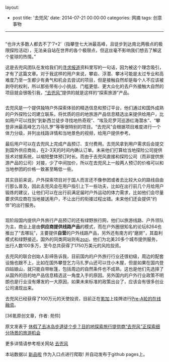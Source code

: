 layout: 
  - post 
title: '去兜风' 
date: 2014-07-21 00:00:00 
categories: 网摘 
tags: 创意事物 
---

<p><img src="http://a.36krcnd.com/photo/2014/35c42ab3a61f3ffd795d006f51dac3f8.jpg" alt=""/></p>

<p>“也许大多数人都去不了‘7+2’（指攀登七大洲最高峰，且徒步到达南北两极点的极限探险活动），无法亲自站在世界的各个极限点，但这丝毫不影响我们想去了解这个星球的热情。”</p>

<p>这是去兜风团队在发给我们的<a target="_blank" data-no-turbolink="true" href="http://www.36kr.net/report">寻求报道</a>资料里写的一句话，因为被这个理念吸引，才有了这篇文章。对于我这样的用户来说，攀岩、浮潜、攀冰可能是太过专业和高难度乃至一生都少有勇气和机会去尝试的项目，但是接触自然却是每个人不应该被剥夺的权利，所以那些带有小小挑战、门槛更低、更大众化的去户外接触大自然的项目就会很吸引我，<a target="_blank" data-no-turbolink="true" href="http://7doufeng.com/">“去兜风”</a>提供的就是这样的“探索旅游”产品。</p>

<p><img src="http://a.36krcnd.com/photo/2014/160b74ba1d521ba942c015b4e5957f99.png" alt=""/></p>

<p>去兜风是一个提供独特户外探索体验的精选信息和预订平台，他们通过和国外成熟的户外探险公司建立联系，将优质的目的地旅游产品信息精选出来提供给用户，比如用户可以找到“到新西兰徒步寻找地热奇观”、“埃及尼罗河巡游红海潜水”、“攀登非洲最高峰乞力马扎罗”等等很特别的项目。“去兜风”会根据项目难度进行一个体力分级，并列出线路详情和当地景色的视频，给用户提供参考。</p>

<p>最后用户可以在去兜风上完成产品预订、支付费用。去兜风拿到用户需求后会提交到国外供应商处，在2-3天的时间内确认订单。未来他们打算给当地探险公司提供技术对接系统，以缩短整体预订时长。而由于去兜风直接和探险公司（而非提供旅游产品的公司）对接，少了中间加价，所以在去兜风上一般两人预订的价格可以和当地参团的价格一致甚至略低一些。</p>

<p>其实目前来说，户外探索项目对于国人而言还不像参团或者去比较大众的路线自由行那么普及，因此去兜风会在用户指引上下一些功夫，比如在出行前几个月给用户锻炼的建议，让他们可以在出行前满足届时户外运动的体力需求，比如他们会尽量要求供应商在当地接送用户，不让出行的衔接过程出错。未来他们还会提供“约伴”的出行服务。</p>

<p><img src="http://a.36krcnd.com/photo/2014/9bd639315ccef6662d1af7ada88521b8.png" alt=""/></p>

<p>现阶段国内提供户外旅行产品预订的还有绿野旅行网，他们以旅游线路、户外领队为主，商业上是由<strong>供应商提供线路产品</strong>的模式，而在户外圈很知名的论坛8264也推出了“去哪玩”，主要提供<strong>自营</strong>的户外线路产品，另外还有南方的“磨房”，其盈利模式和绿野接近。国外的同类网站则有<a target="_blank" data-no-turbolink="true" href="http://www.36kr.com/t/202374">zozi</a>，他们为北美20多个城市提供服务，出行人数100多万，至今总共获得了1750万美元的风险投资。</p>

<p>去兜风的联合创始人彭缔告诉我，目前国内的户外旅行行业还很初级，周边的配套设施也跟不上，比如在国外攀登乞力马扎罗山还可以住小木屋，但是如果在国内登四姑娘山，就只能自带帐篷，包括周边的自然条件也不成熟，这也是他们先选择了从国外的目的地产品信息精选这一角度入手的原因。另外国内的户外行业政策不明朗也是行业没有爆发的一大原因，如果未来标准的政策出台了，应该会有很多创业公司涌现出来。</p>

<p>去兜风已经获得了100万元的天使投资，目前正在<a target="_blank" data-no-turbolink="true" href="http://www.36kr.net/">氪加</a>上挂牌进行<a target="_blank" data-no-turbolink="true" href="http://www.36kr.net/7doufeng">Pre-A轮的在线融资</a>。</p>
					<p>[<span>36氪</span>原创文章，作者: 苑伶]</p>
					<p></p>  



原文发表于 [休假了去冰岛步道徒个步？目的地探索旅行提供商“去兜风”正探索细分场景的旅游机会](http://www.36kr.com/p/213824.html)  

更多详情请参考相关网站 [去兜风](http://7doufeng.com/)  

本站数据以 [新品啦](http://xinpinla.com/) 作为入口点进行爬取! 并自动发布于github pages上。  
